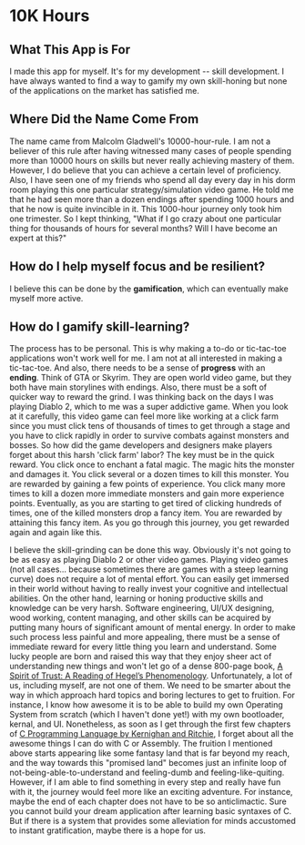 # 10K Hours

## What This App is For
I made this app for myself. It's for my development -- skill development. 
I have always wanted to find a way to gamify my own skill-honing but none of the applications on the market has satisfied me. 

## Where Did the Name Come From
The name came from Malcolm Gladwell's 10000-hour-rule. I am not a believer of this rule after having 
witnessed many cases of people spending more than 10000 hours on skills but never really achieving mastery of them. 
However, I do believe that you can achieve a certain level of proficiency. 
Also, I have seen one of my friends who spend all day every day in his dorm room playing this one particular strategy/simulation 
video game. He told me that he had seen more than a dozen endings after spending 1000 hours 
and that he now is quite invincible in it. This 1000-hour journey only took him one trimester. 
So I kept thinking, "What if I go crazy about one particular thing for thousands of hours for several months? 
Will I have become an expert at this?"

## How do I help myself focus and be resilient?
I believe this can be done by the **gamification**, which can eventually make myself more active.

## How do I gamify skill-learning?
The process has to be personal. This is why making a to-do or tic-tac-toe applications won't work well for me. 
I am not at all interested in making a tic-tac-toe. And also, there needs to be a sense of **progress** with an **ending**. 
Think of GTA or Skyrim. They are open world video game, but they both have main storylines with endings. 
Also, there must be a soft of quicker way to reward the grind. I was thinking back on the days I was playing Diablo 2, 
which to me was a super addictive game. When you look at it carefully, this video game can feel more like 
working at a click farm since you must click tens of thousands of times to get through a stage and 
you have to click rapidly in order to survive combats against monsters and bosses. 
So how did the game developers and designers make players forget about this harsh 'click farm' labor? 
The key must be in the quick reward. You click once to enchant a fatal magic. The magic hits the monster and damages it. 
You click several or a dozen times to kill this monster. You are rewarded by gaining a few points of experience. 
You click many more times to kill a dozen more immediate monsters and gain more experience points. 
Eventually, as you are starting to get tired of clicking hundreds of times, one of the killed monsters drop a fancy item. 
You are rewarded by attaining this fancy item. As you go through this journey, you get rewarded again and again like this.

I believe the skill-grinding can be done this way. Obviously it's not going to be as easy as playing Diablo 2 
or other video games. Playing video games (not all cases... because sometimes there are games with a steep learning curve) 
does not require a lot of mental effort. You can easily get immersed in their world without having to really 
invest your cognitive and intellectual abilities. On the other hand, learning or honing productive skills 
and knowledge can be very harsh. Software engineering, UI/UX designing, wood working, content managing, 
and other skills can be acquired by putting many hours of significant amount of mental energy. 
In order to make such process less painful and more appealing, there must be a sense of immediate reward for 
every little thing you learn and understand. Some lucky people are born and raised this way that they enjoy 
sheer act of understanding new things and won't let go of a dense 800-page book, 
[A Spirit of Trust: A Reading of Hegel’s Phenomenology](https://www.amazon.com/Spirit-Trust-Reading-Hegels-Phenomenology-ebook/dp/B07QF8BZMP/ref=pd_sim_1/145-3524644-7650935?pd_rd_w=GGEvz&pf_rd_p=80152b05-d527-42f7-bbb4-c9d645b6dcf5&pf_rd_r=6YA8HSQB7V0KED3756WY&pd_rd_r=12ee6faa-2a05-4d21-b61a-9a3b0dc8d7a6&pd_rd_wg=yX9mF&pd_rd_i=B07QF8BZMP&psc=1). 
Unfortunately, a lot of us, including myself, are not one of them. We need to be smarter about the way 
in which approach hard topics and boring lectures to get to fruition. For instance, I know how awesome it 
is to be able to build my own Operating System from scratch (which I haven't done yet!) with my own bootloader, 
kernal, and UI. Nonetheless, as soon as I get through the first few chapters of 
[C Programming Language by Kernighan and Ritchie](https://www.amazon.com/Programming-Language-2nd-Brian-Kernighan/dp/0131103628), 
I forget about all the awesome things I can do with C or Assembly. The fruition I mentioned above starts appearing 
like some fantasy land that is far beyond my reach, and the way towards this "promised land" becomes just an infinite loop 
of not-being-able-to-understand and feeling-dumb and feeling-like-quiting. However, if I am able to find something in every 
step and really have fun with it, the journey would feel more like an exciting adventure. 
For instance, maybe the end of each chapter does not have to be so anticlimactic. Sure you cannot build your 
dream application after learning basic syntaxes of C. But if there is a system that provides some alleviation for 
minds accustomed to instant gratification, maybe there is a hope for us.


